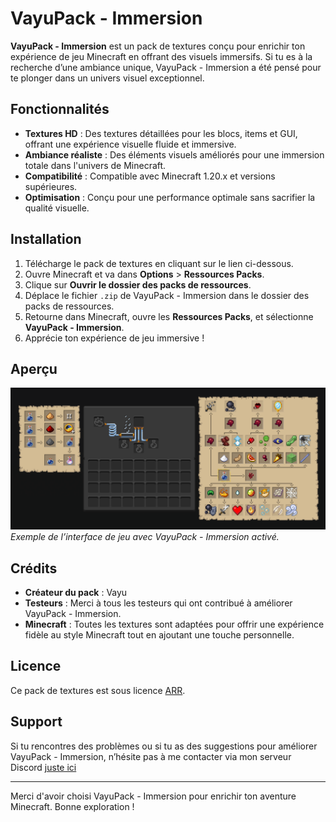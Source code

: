 # VayuPack - Immersion

**VayuPack - Immersion** est un pack de textures conçu pour enrichir ton expérience de jeu Minecraft en offrant des visuels immersifs. Si tu es à la recherche d’une ambiance unique, VayuPack - Immersion a été pensé pour te plonger dans un univers visuel exceptionnel.

## Fonctionnalités

- **Textures HD** : Des textures détaillées pour les blocs, items et GUI, offrant une expérience visuelle fluide et immersive.
- **Ambiance réaliste** : Des éléments visuels améliorés pour une immersion totale dans l'univers de Minecraft.
- **Compatibilité** : Compatible avec Minecraft 1.20.x et versions supérieures.
- **Optimisation** : Conçu pour une performance optimale sans sacrifier la qualité visuelle.

## Installation

1. Télécharge le pack de textures en cliquant sur le lien ci-dessous.
2. Ouvre Minecraft et va dans **Options** > **Ressources Packs**.
3. Clique sur **Ouvrir le dossier des packs de ressources**.
4. Déplace le fichier `.zip` de VayuPack - Immersion dans le dossier des packs de ressources.
5. Retourne dans Minecraft, ouvre les **Ressources Packs**, et sélectionne **VayuPack - Immersion**.
6. Apprécie ton expérience de jeu immersive !

## Aperçu

![Aperçu des textures](\images\alambic.png)  
*Exemple de l’interface de jeu avec VayuPack - Immersion activé.*


## Crédits

- **Créateur du pack** : Vayu
- **Testeurs** : Merci à tous les testeurs qui ont contribué à améliorer VayuPack - Immersion.
- **Minecraft** : Toutes les textures sont adaptées pour offrir une expérience fidèle au style Minecraft tout en ajoutant une touche personnelle.

## Licence

Ce pack de textures est sous licence [ARR](https://en.wikipedia.org/wiki/All_rights_reserved).

## Support

Si tu rencontres des problèmes ou si tu as des suggestions pour améliorer VayuPack - Immersion, n’hésite pas à me contacter via mon serveur Discord [juste ici](https://discord.gg/JNH3d9vVWV)

---

Merci d'avoir choisi VayuPack - Immersion pour enrichir ton aventure Minecraft. Bonne exploration !
